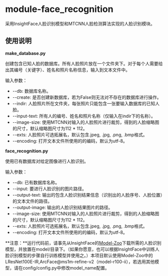 # module-face_recognition

采用InsightFace人脸识别模型和MTCNN人脸检测算法实现的人脸识别模块。

## 使用说明

**make_database.py**

创建包含已知人脸的数据库。所有人脸照片放在一个文件夹下。对于每个人需要给出其编号（关键字）、姓名和照片名称信息，输入到文本文件中。

输入参数：

* --db: 数据库名称。
* --create: 是否创建新数据库，若为False则无法对不存在的数据库进行操作。
* --indir: 人脸照片所在文件夹，每张照片只能包含一张要输入数据库的已知人脸。
* --input-text: 所有人的编号、姓名和照片名称（仅输入在indir下的名称）。
* --image-size: 使用MTCNN对输入的人脸照片进行裁剪，得到的人脸缩略图的尺寸，默认缩略图尺寸为112 * 112。
* --exts: 人脸照片可选拓展名，默认包含.jpeg, .jpg, .png, .bmp格式。
* --encoding: 打开文本文件所使用的的编码，默认为utf-8。

**face_recognition.py**

使用已有数据库对给定图像进行人脸识别。

输入参数：

* --db: 已有数据库名称。
* --input: 要进行人脸识别的图片路径。
* --output-text: 输出的包含人脸识别结果信息（识别出的人脸序号、人脸位置）的文本文件的路径。
* --output-image: 输出的人脸识别结果图片的路径。
* --image-size: 使用MTCNN对输入的人脸照片进行裁剪，得到的人脸缩略图的尺寸，默认缩略图尺寸为112 * 112。
* --exts: 人脸照片可选拓展名，默认包含.jpeg, .jpg, .png, .bmp格式。
* --encoding: 打开文本文件所使用的的编码，默认为utf-8。

**注意：**运行代码前，请事先从InsightFace的[Model-Zoo](https://github.com/deepinsight/insightface/wiki/Model-Zoo)下载所需的人脸识别模型，并放置在model/目录下。（如果你愿意，也可以根据InsightFace中训练人脸识别模型的步骤自行训练模型并使用之。）本项目默认使用Model-Zoo中的LResNet100E-IR,ArcFace@ms1m-refine-v2（model-r100-ii），若选用其他模型，请在config/config.py中修改model_name配置。

